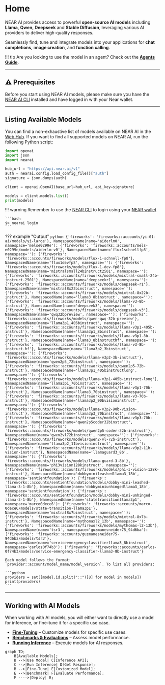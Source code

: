 # Home

NEAR AI provides access to powerful **open-source AI models** including **Llama**, **Qwen**, **Deepseek** and **Stable Diffusion**, leveraging various AI providers to deliver high-quality responses.

Seamlessly find, tune and integrate models into your applications for **chat completions**, **image creation**, and **function calling**.

!!! tip
    Are you looking to use the model in an agent? Check out the [**Agents Guide**](../agents/quickstart.md).

---

## ⚠️ Prerequisites

Before you start using NEAR AI models, please make sure you have the [NEAR AI CLI](../cli.md) installed and have logged in with your Near wallet.

---

## Listing Available Models

You can find a non-exhaustive list of models available on NEAR AI in the [Web Hub](https://app.near.ai/models). If you want to find all supported models on NEAR AI, run the following Python script:

```python
import openai
import json
import nearai

hub_url = "https://api.near.ai/v1"
auth = nearai.config.load_config_file()["auth"]
signature = json.dumps(auth)

client = openai.OpenAI(base_url=hub_url, api_key=signature)

models = client.models.list()
print(models)
```

!!! warning
    Remember to use the [NEAR CLI](../cli.md) to login using your [NEAR wallet](../cli.md#login-to-near-ai)
  
    ```bash
    $> nearai login
    ```


??? example "Output"
    ```python
    {'fireworks': 'fireworks::accounts/yi-01-ai/models/yi-large'}, NamespacedName(name='aiderlm0', namespace='melse0299e'): {'fireworks': 'fireworks::accounts/mels-e0299e/models/aiderlm-v0'}, NamespacedName(name='flux1schnellfp8', namespace=''): {'fireworks': 'fireworks::accounts/fireworks/models/flux-1-schnell-fp8'}, NamespacedName(name='flux1devfp8', namespace=''): {'fireworks': 'fireworks::accounts/fireworks/models/flux-1-dev-fp8'}, NamespacedName(name='mistralsmall24binstruct2501', namespace=''): {'fireworks': 'fireworks::accounts/fireworks/models/mistral-small-24b-instruct-2501'}, NamespacedName(name='deepseekr1', namespace=''): {'fireworks': 'fireworks::accounts/fireworks/models/deepseek-r1'}, NamespacedName(name='mixtral8x22binstruct', namespace=''): {'fireworks': 'fireworks::accounts/fireworks/models/mixtral-8x22b-instruct'}, NamespacedName(name='llama3_8binstruct', namespace=''): {'fireworks': 'fireworks::accounts/fireworks/models/llama-v3-8b-instruct'}, NamespacedName(name='deepseek3', namespace=''): {'fireworks': 'fireworks::accounts/fireworks/models/deepseek-v3'}, NamespacedName(name='qwq32bpreview', namespace=''): {'fireworks': 'fireworks::accounts/fireworks/models/qwen-qwq-32b-preview'}, NamespacedName(name='llama3p1_405binstruct', namespace=''): {'fireworks': 'fireworks::accounts/fireworks/models/llama-v3p1-405b-instruct'}, NamespacedName(name='llama3p1_8binstruct', namespace=''): {'fireworks': 'fireworks::accounts/fireworks/models/llama-v3p1-8b-instruct'}, NamespacedName(name='llama3_8binstructhf', namespace=''): {'fireworks': 'fireworks::accounts/fireworks/models/llama-v3-8b-instruct-hf'}, NamespacedName(name='llama3p2_3binstruct', namespace=''): {'fireworks': 'fireworks::accounts/fireworks/models/llama-v3p2-3b-instruct'}, NamespacedName(name='qwen2p5_72binstruct', namespace=''): {'fireworks': 'fireworks::accounts/fireworks/models/qwen2p5-72b-instruct'}, NamespacedName(name='llama3p1_405binstructlong', namespace=''): {'fireworks': 'fireworks::accounts/fireworks/models/llama-v3p1-405b-instruct-long'}, NamespacedName(name='llama3p1_70binstruct', namespace=''): {'fireworks': 'fireworks::accounts/fireworks/models/llama-v3p1-70b-instruct'}, NamespacedName(name='llama3_70binstruct', namespace=''): {'fireworks': 'fireworks::accounts/fireworks/models/llama-v3-70b-instruct'}, NamespacedName(name='llama3p2_90bvisioninstruct', namespace=''): {'fireworks': 'fireworks::accounts/fireworks/models/llama-v3p2-90b-vision-instruct'}, NamespacedName(name='llama3p3_70binstruct', namespace=''): {'fireworks': 'fireworks::accounts/fireworks/models/llama-v3p3-70b-instruct'}, NamespacedName(name='qwen2p5coder32binstruct', namespace=''): {'fireworks': 'fireworks::accounts/fireworks/models/qwen2p5-coder-32b-instruct'}, NamespacedName(name='qwen2vl72binstruct', namespace=''): {'fireworks': 'fireworks::accounts/fireworks/models/qwen2-vl-72b-instruct'}, NamespacedName(name='llama3p2_11bvisioninstruct', namespace=''): {'fireworks': 'fireworks::accounts/fireworks/models/llama-v3p2-11b-vision-instruct'}, NamespacedName(name='llamaguard3_8b', namespace=''): {'fireworks': 'fireworks::accounts/fireworks/models/llama-guard-3-8b'}, NamespacedName(name='phi3vision128kinstruct', namespace=''): {'fireworks': 'fireworks::accounts/fireworks/models/phi-3-vision-128k-instruct'}, NamespacedName(name='dobbyminileashedllama3_18b', namespace='sentientfoundation'): {'fireworks': 'fireworks::accounts/sentientfoundation/models/dobby-mini-leashed-llama-3-1-8b'}, NamespacedName(name='dobbyminiunhingedllama3_18b', namespace='sentientfoundation'): {'fireworks': 'fireworks::accounts/sentientfoundation/models/dobby-mini-unhinged-llama-3-1-8b'}, NamespacedName(name='statetransitionllama3p1', namespace='marco0dece6'): {'fireworks': 'fireworks::accounts/marco-0dece6/models/state-transition-llama3p1'}, NamespacedName(name='mixtral8x7binstruct', namespace=''): {'fireworks': 'fireworks::accounts/fireworks/models/mixtral-8x7b-instruct'}, NamespacedName(name='mythomaxl2_13b', namespace=''): {'fireworks': 'fireworks::accounts/fireworks/models/mythomax-l2-13b'}, NamespacedName(name='tsr3', namespace='guzmanesneider75_94d6ba'): {'fireworks': 'fireworks::accounts/guzmanesneider75-94d6ba/models/tsr3'}, NamespacedName(name='serviceemergencyclassifierllama3_8binstruct', namespace='carlos0f74b3'): {'fireworks': 'fireworks::accounts/carlos-0f74b3/models/service-emergency-classifier-llama3-8b-instruct'}
    ```

    Each model follows the format: `provider::account/model_name/model_version`. To list all providers:

    ```python
    providers = set([model.id.split("::")[0] for model in models])
    print(providers)
    ```

---

## Working with AI Models

When working with AI models, you will either want to directly use a model for inference, or fine-tune it for a specific use case.

- [**Fine-Tuning**](./fine_tuning.md) – Customize models for specific use cases.
- [**Benchmarks & Evaluations**](./benchmarks_and_evaluations.md) – Assess model performance.
- [**Running Inference**](../agents/env/inference.md) – Execute models for AI responses.

```mermaid
graph TD;
    B[Available Models];
    B -->|Use Model| C[Inference API];
    C -->|Run Inference| D[Get Response];
    B -->|Fine-Tune| E[Customized Model];
    E -->|Benchmark| F[Evaluate Performance]; 
    F ---->|Deploy| B;
```
